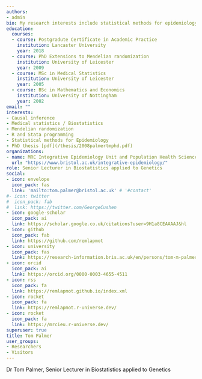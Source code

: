 ```yaml
---
authors:
- admin
bio: My research interests include statistical methods for epidemiology.
education:
  courses:
  - course: Postgradute Certificate in Academic Practice
    institution: Lancaster University
    year: 2018
  - course: PhD Extensions to Mendelian randomization
    institution: University of Leicester
    year: 2009
  - course: MSc in Medical Statistics
    institution: University of Leicester
    year: 2005
  - course: BSc in Mathematics and Economics
    institution: University of Nottingham
    year: 2002
email: ""
interests:
- Causal inference
- Medical statistics / Biostatistics
- Mendelian randomization
- R and Stata programming
- Statistical methods for Epidemiology
- PhD thesis [pdf](/thesis/2008palmertmphd.pdf)
organizations:
- name: MRC Integrative Epidemiology Unit and Population Health Sciences, Bristol Medical School, University of Bristol, Bristol, UK.
  url: "https://www.bristol.ac.uk/integrative-epidemiology/"
role: Senior Lecturer in Biostatistics applied to Genetics
social:
- icon: envelope
  icon_pack: fas
  link: 'mailto:tom.palmer@bristol.ac.uk' # '#contact'
#- icon: twitter
#  icon_pack: fab
#  link: https://twitter.com/GeorgeCushen
- icon: google-scholar
  icon_pack: ai
  link: https://scholar.google.co.uk/citations?user=9H1a8CEAAAAJ&hl
- icon: github
  icon_pack: fab
  link: https://github.com/remlapmot
- icon: university
  icon_pack: fas
  link: https://research-information.bris.ac.uk/en/persons/tom-m-palmer(bd750b43-03d6-4e2e-af74-c24eb2bf5c5a).html
- icon: orcid
  icon_pack: ai
  link: https://orcid.org/0000-0003-4655-4511
- icon: rss
  icon_pack: fa
  link: https://remlapmot.github.io/index.xml
- icon: rocket
  icon_pack: fa
  link: https://remlapmot.r-universe.dev/
- icon: rocket
  icon_pack: fa
  link: https://mrcieu.r-universe.dev/
superuser: true
title: Tom Palmer
user_groups:
- Researchers
- Visitors
---
```


Dr Tom Palmer, Senior Lecturer in Biostatistics applied to Genetics
